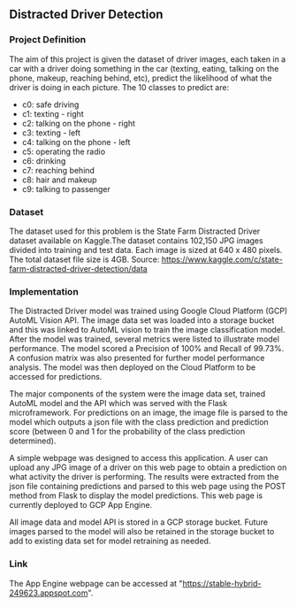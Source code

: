 ## Distracted Driver Detection

### Project Definition
The aim of this project is given the dataset of driver images, each taken in a car with a driver doing something in the car (texting, eating, talking on the phone, makeup, reaching behind, etc), predict the likelihood of what the driver is doing in each picture. The 10 classes to predict are:
* c0: safe driving
* c1: texting - right
* c2: talking on the phone - right
* c3: texting - left
* c4: talking on the phone - left
* c5: operating the radio
* c6: drinking
* c7: reaching behind
* c8: hair and makeup
* c9: talking to passenger

### Dataset
The dataset used for this problem is the State Farm Distracted Driver dataset available on Kaggle.The dataset contains 102,150 JPG images divided into training and test data. Each image is sized at 640 x 480 pixels. The total dataset file size is 4GB.
Source: https://www.kaggle.com/c/state-farm-distracted-driver-detection/data

### Implementation
The Distracted Driver model was trained using Google Cloud Platform (GCP) AutoML Vision API. The image data set was loaded into a storage bucket and this was linked to AutoML vision to train the image classification model. After the model was trained, several metrics were listed to illustrate model performance. The model scored a Precision of 100% and Recall of 99.73%. A confusion matrix was also presented for further model performance analysis. The model was then deployed on the Cloud Platform to be accessed for predictions. 

The major components of the system were the image data set, trained AutoML model and the API which was served with the Flask microframework. For predictions on an image, the image file is parsed to the model which outputs a json file with the class prediction and prediction score (between 0 and 1 for the probability of the class prediction determined). 

A simple webpage was designed to access this application. A user can upload any JPG image of a driver on this web page to obtain a prediction on what activity the driver is performing. The results were extracted from the json file containing predictions and parsed to this web page using the POST method from Flask to display the model predictions. This web page is currently deployed to GCP App Engine.

All image data and model API is stored in a GCP storage bucket. Future images parsed to the model will also be retained in the storage bucket to add to existing data set for model retraining as needed.

### Link
The App Engine webpage can be accessed at "https://stable-hybrid-249623.appspot.com".
